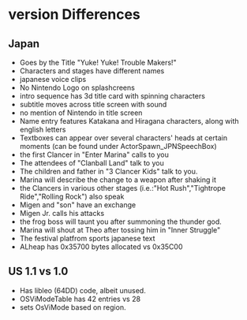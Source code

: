# version Differences

## Japan
- Goes by the Title "Yuke! Yuke! Trouble Makers!"
- Characters and stages have different names
- japanese voice clips
- No Nintendo Logo on splashcreens
- intro sequence has 3d title card with spinning characters
- subtitle moves across title screen with sound
- no mention of Nintendo in title screen
- Name entry features Katakana and Hiragana characters, along with english letters
- Textboxes can appear over several characters' heads at certain moments (can be found under ActorSpawn_JPNSpeechBox)
 - the first Clancer in "Enter Marina" calls to you
 - The attendees of "Clanball Land" talk to you
 - The children and father in "3 Clancer Kids" talk to you.
 - Marina will describe the change to a weapon after shaking it
 - the Clancers in various other stages (i.e.:"Hot Rush","Tightrope Ride","Rolling Rock") also speak
 - Migen and "son" have an exchange
 - Migen Jr. calls his attacks
 - the frog boss will taunt you after summoning the thunder god.
 - Marina will shout at Theo after tossing him in "Inner Struggle"
- The festival platfrom sports japanese text
- ALheap has 0x35700 bytes allocated vs 0x35C00

## US 1.1 vs 1.0
- Has libleo (64DD) code, albeit unused.
- OSViModeTable has 42 entries vs 28
- sets OsViMode based on region.


